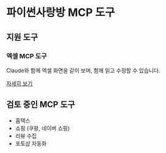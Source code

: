 # 파이썬사랑방 MCP 도구

## 지원 도구

### 엑셀 MCP 도구

Claude와 함께 엑셀 화면을 같이 보며, 함께 읽고 수정할 수 있습니다.

[자세히 보기](./excel/index.md)

## 검토 중인 MCP 도구

+ 홈택스
+ 쇼핑 (쿠팡, 네이버 쇼핑)
+ 리뷰 수집
+ 포토샵 자동화